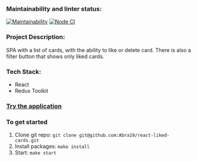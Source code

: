 ### Maintainability and linter status:
[![Maintainability](https://api.codeclimate.com/v1/badges/12e5b46f663b882e8525/maintainability)](https://codeclimate.com/github/Abra19/react-liked-cards/maintainability)
[![Node CI](https://github.com/Abra19/react-liked-cards/actions/workflows/nodeci.yml/badge.svg)](https://github.com/Abra19/react-liked-cards/actions/workflows/nodeci.yml)

### Project Description:
SPA with a list of cards, with the ability to like or delete card.
There is also a filter button that shows only liked cards.

### Tech Stack:
* React
* Redux Toolkit

### [Try the application](https://abra19.github.io/react-liked-cards/)

### To get started

1. Clone git repo: `git clone git@github.com:Abra19/react-liked-cards.git`
2. Install packages: `make install`
3. Start: `make start`